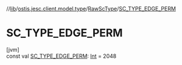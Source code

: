 //[lib](../../../index.md)/[ostis.jesc.client.model.type](../index.md)/[RawScType](index.md)/[SC_TYPE_EDGE_PERM](-s-c_-t-y-p-e_-e-d-g-e_-p-e-r-m.md)

# SC_TYPE_EDGE_PERM

[jvm]\
const val [SC_TYPE_EDGE_PERM](-s-c_-t-y-p-e_-e-d-g-e_-p-e-r-m.md): [Int](https://kotlinlang.org/api/latest/jvm/stdlib/kotlin/-int/index.html) = 2048
